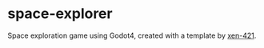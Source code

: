 # space-explorer
Space exploration game using Godot4, created with a template by [xen-421]([xen-421](https://www.youtube.com/@xen-42)https://www.youtube.com/@xen-42).



